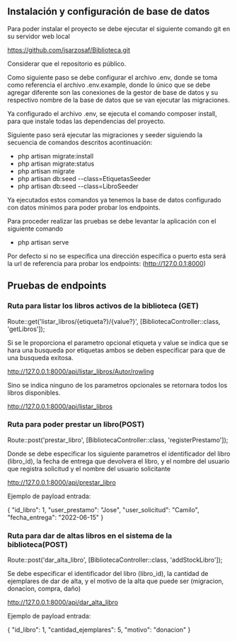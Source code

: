 

## Instalación y configuración de base de datos

Para poder instalar el proyecto se debe ejecutar el siguiente comando git 
en su servidor web local

https://github.com/jsarzosaf/Biblioteca.git

Considerar que el repositorio es público.

Como siguiente paso se debe configurar el archivo .env, donde se toma como referencia
el archivo .env.example, donde lo único que se debe agregar diferente son las conexiones
de la gestor de base de datos y su respectivo nombre de la base de datos que se van
ejecutar las migraciones.

Ya configurado el archivo .env, se ejecuta el comando composer install, para que instale 
todas las dependencias del proyecto.

Siguiente paso será ejecutar las migraciones y seeder siguiendo la secuencia de comandos
descritos acontinuación:

- php artisan migrate:install
- php artisan migrate:status
- php artisan migrate
- php artisan db:seed --class=EtiquetasSeeder
- php artisan db:seed --class=LibroSeeder

Ya ejecutados estos comandos ya tenemos la base de datos configurado con datos mínimos
para poder probar los endpoints.

Para proceder realizar las pruebas se debe levantar la aplicación con el siguiente 
comando

- php artisan serve

Por defecto si no se especifica una dirección específica o puerto esta será la url
de referencia para probar los endpoints: (http://127.0.0.1:8000)

## Pruebas de endpoints

### Ruta para listar los libros activos de la biblioteca (GET)

Route::get('listar_libros/{etiqueta?}/{value?}', [BibliotecaController::class, 'getLibros']);
  
Si se le proporciona el parametro opcional etiqueta y value se indica que se hara una busqueda por etiquetas ambos se deben especificar para que de una busqueda exitosa. 

 http://127.0.0.1:8000/api/listar_libros/Autor/rowling

Sino se indica ninguno de los parametros opcionales se retornara todos los libros disponibles.

 http://127.0.0.1:8000/api/listar_libros


### Ruta para poder prestar un libro(POST)

Route::post('prestar_libro', [BibliotecaController::class, 'registerPrestamo']);

Donde se debe especificar los siguiente parametros el identificador del libro (libro_id), la fecha de entrega que devolvera el libro, y el nombre del usuario que registra solicitud y el nombre del usuario solicitante

http://127.0.0.1:8000/api/prestar_libro

Ejemplo de payload entrada:

{
    "id_libro": 1,
    "user_prestamo": "Jose",
    "user_solicitud": "Camilo",
    "fecha_entrega": "2022-06-15"
}

### Ruta para dar de altas libros en el sistema de la biblioteca(POST)

Route::post('dar_alta_libro', [BibliotecaController::class, 'addStockLibro']);

Se debe especificar el identificador del libro (libro_id), la cantidad de ejemplares de dar de alta, y el motivo de la alta que puede ser (migracion, donacion, compra, daño)

http://127.0.0.1:8000/api/dar_alta_libro

Ejemplo de payload entrada:

{
    "id_libro": 1,
    "cantidad_ejemplares": 5,
    "motivo": "donacion"
}

